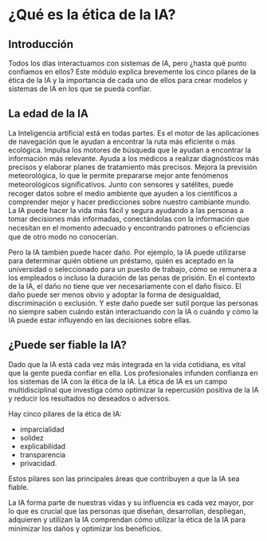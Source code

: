 # ¿Qué es la ética de la IA?

## Introducción

Todos los días interactuamos con sistemas de IA, pero ¿hasta qué punto confiamos en ellos? Este módulo explica brevemente los cinco pilares de la ética de la IA y la importancia de cada uno de ellos para crear modelos y sistemas de IA en los que se pueda confiar.

## La edad de la IA

La Inteligencia artificial está en todas partes. Es el motor de las aplicaciones de navegación que le ayudan a encontrar la ruta más eficiente o más ecológica. Impulsa los motores de búsqueda que le ayudan a encontrar la información más relevante. Ayuda a los médicos a realizar diagnósticos más precisos y elaborar planes de tratamiento más precisos. Mejora la previsión meteorológica, lo que le permite prepararse mejor ante fenómenos meteorológicos signiﬁcativos. Junto con sensores y satélites, puede recoger datos sobre el medio ambiente que ayuden a los científicos a comprender mejor y hacer predicciones sobre nuestro cambiante mundo. La IA puede hacer la vida más fácil y segura ayudando a las personas a tomar decisiones más informadas, conectándolas con la información que necesitan en el momento adecuado y encontrando patrones o eﬁciencias que de otro modo no conocerían.

Pero la IA también puede hacer daño. Por ejemplo, la IA puede utilizarse para determinar quién obtiene un préstamo, quién es aceptado en la universidad o seleccionado para un puesto de trabajo, cómo se remunera a los empleados o incluso la duración de las penas de prisión. En el contexto de la IA, el daño no tiene que ver necesariamente con el daño físico. El daño puede ser menos obvio y adoptar la forma de desigualdad, discriminación o exclusión. Y este daño puede ser sutil porque las personas no siempre saben cuándo están interactuando con la IA o cuándo y cómo la IA puede estar influyendo en las decisiones sobre ellas.

## ¿Puede ser fiable la IA?

Dado que la IA está cada vez más integrada en la vida cotidiana, es vital que la gente pueda confiar en ella. Los profesionales infunden confianza en los sistemas de IA con la ética de la IA. La ética de IA es un campo multidisciplinal que investiga cómo optimizar la repercusión positiva de la IA y reducir los resultados no deseados o adversos. 

Hay cinco pilares de la ética de IA: 
- imparcialidad 
- solidez
- explicabilidad
- transparencia 
- privacidad. 

Estos pilares son las principales áreas que contribuyen a que la IA sea fiable.

La IA forma parte de nuestras vidas y su influencia es cada vez mayor, por lo que es crucial que las personas que diseñan, desarrollan, despliegan, adquieren y utilizan la IA comprendan cómo utilizar la ética de la IA para minimizar los daños y optimizar los beneﬁcios.